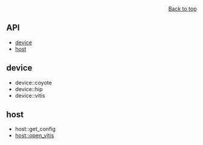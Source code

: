 <div id="readme" class="Box-body readme blob js-code-block-container">
<article class="markdown-body entry-content p-3 p-md-6" itemprop="text">
<p align="right">
<a href="https://github.com/fpgasystems/sgrt/tree/main#--systems-group-runtime">Back to top</a>
</p>

# API

* [device](#device)
* [host](#host)

## device

* device::coyote
* device::hip
* device::vitis

## host

* host::get_config
* [host::open_vitis](./manual/host_open_vitis.md)